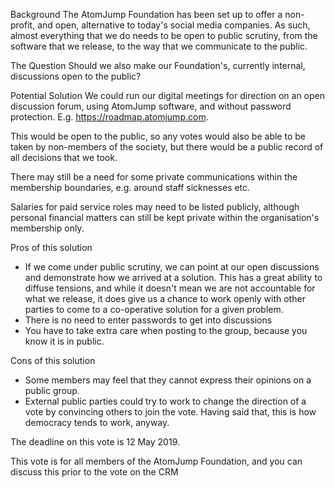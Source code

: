 Background
The AtomJump Foundation has been set up to offer a non-profit, and open, alternative to today's social media companies. As such, almost everything that we do needs to be open to public scrutiny, from the software that we release, to the way that we communicate to the public.

The Question
Should we also make our Foundation's, currently internal, discussions open to the public?

Potential Solution
We could run our digital meetings for direction on an open discussion forum, using AtomJump software, and without password protection. E.g. https://roadmap.atomjump.com.

This would be open to the public, so any votes would also be able to be taken by non-members of the society, but there would be a public record of all decisions that we took.

There may still be a need for some private communications within the membership boundaries, e.g. around staff sicknesses etc.

Salaries for paid service roles may need to be listed publicly, although personal financial matters can still be kept private within the organisation's membership only.

Pros of this solution
- If we come under public scrutiny, we can point at our open discussions and demonstrate how we arrived at a solution. This has a great ability to diffuse tensions, and while it doesn't mean we are not accountable for what we release, it does give us a chance to work openly with other parties to come to a co-operative solution for a given problem.
- There is no need to enter passwords to get into discussions
- You have to take extra care when posting to the group, because you know it is in public.

Cons of this solution
- Some members may feel that they cannot express their opinions on a public group.
- External public parties could try to work to change the direction of a vote by convincing others to join the vote. Having said that, this is how democracy tends to work, anyway.

The deadline on this vote is 12 May 2019.

This vote is for all members of the AtomJump Foundation, and you can discuss this prior to the vote on the CRM

